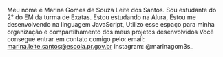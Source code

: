 Meu nome é Marina Gomes de Souza Leite dos Santos.
Sou estudante do 2° do EM da turma de Exatas.
Estou estudando na Alura, 
Estou me desenvolvendo na linguagem JavaScript, 
Utilizo esse espaço para minha organização e compartilhamento dos meus projetos desenvolvidos
Você consegue entrar em contato comigo pelo:
email:
marina.leite.santos@escola.pr.gov.br
instagram:
@marinagom3s_
